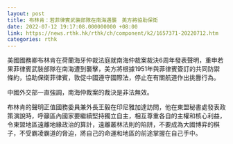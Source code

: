 ```yaml
---
layout: post
title: 布林肯：若菲律賓武裝部隊在南海遇襲　美方將協助保衛
date: 2022-07-12 19:17:08.000000000 +08:00
link: https://news.rthk.hk/rthk/ch/component/k2/1657371-20220712.htm
categories: rthk
---
```


美國國務卿布林肯在荷蘭海牙仲裁法庭就南海仲裁案裁決6周年發表聲明，重申若果菲律賓武裝部隊在南海遭到襲擊，美方將根據1951年與菲律賓簽訂的共同防禦條約，協助保衛菲律賓，敦促中國遵守國際法，停止在有關航道作出挑釁行為。

中國外交部一直強調，南海仲裁案的裁決是非法無效。

布林肯的聲明正值國務委員兼外長王毅在印尼雅加達訪問，他在東盟秘書處發表政策演說時，呼籲區內國家要繼續堅持獨立自主，相互尊重各自的主權和核心利益，令東盟地區遠離地緣政治的算計，遠離叢林法則的陷阱，不要成為大國博弈的棋子，不受霸凌霸道的脅迫，將自己的命運和地區的前途掌握在自己手中。
